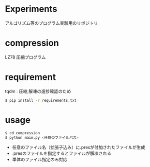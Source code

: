 # Experiments
アルゴリズム等のプログラム実験用のリポジトリ

# compression
LZ78 圧縮プログラム

# requirement
tqdm : 圧縮,解凍の進捗確認のため
```bash
$ pip install -r requirements.txt
```

# usage
```bash
$ cd compression
$ python main.py <任意のファイルパス>
```

* 任意のファイル名（拡張子込み）に.presが付加されたファイルが生成
* .presのファイルを指定するとファイルが解凍される
* 単体のファイル指定のみ対応
